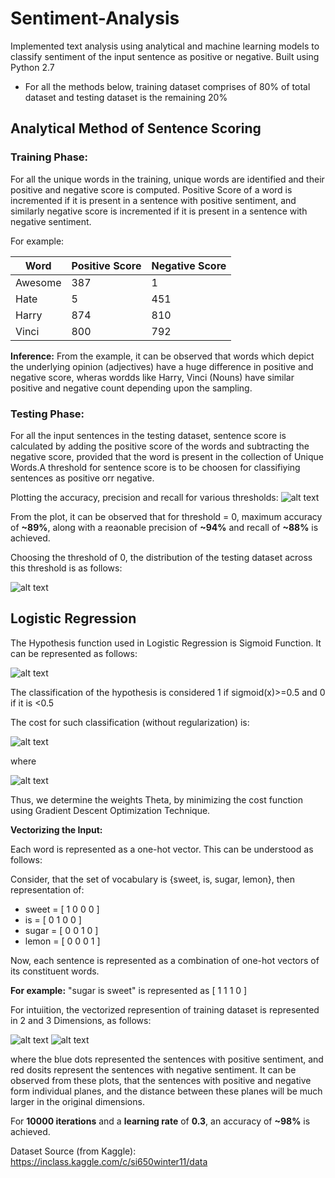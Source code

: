 # Sentiment-Analysis

Implemented text analysis using analytical and machine learning models to classify sentiment of the input sentence as positive or negative. Built using Python 2.7

* For all the methods below, training dataset comprises of 80% of total dataset and testing dataset is the remaining 20%

## Analytical Method of Sentence Scoring

### Training Phase:

For all the unique words in the training, unique words are identified and their positive and negative score is computed. Positive Score of a word is incremented if it is present in a sentence with positive sentiment, and similarly negative score is incremented if it is present in a sentence with negative sentiment.

For example:

| Word | Positive Score | Negative Score 
| --- | ---| --- |
| Awesome | 387 | 1 |
| Hate | 5 | 451 |
| Harry | 874 | 810 |
| Vinci | 800 | 792 |

**Inference:** From the example, it can be observed that words which depict the underlying opinion (adjectives) have a huge difference in positive and negative score, wheras wordds like Harry, Vinci (Nouns) have similar positive and negative count depending upon the sampling.

### Testing Phase:
For all the input sentences in the testing dataset, sentence score is calculated by adding the positive score of the words and subtracting the negative score, provided that the word is present in the collection of Unique Words.A threshold for sentence score is to be choosen for classifiying sentences as positive orr negative.

Plotting the accuracy, precision and recall for various thresholds:
![alt text](https://github.com/shubhi-sareen/Sentiment-Analysis/blob/master/plot_for_accuracy.png "Plot against various thresholds") 

From the plot, it can be observed that for threshold = 0, maximum accuracy of **~89%**, along with a reaonable precision of **~94%** and recall of **~88%** is achieved.

Choosing the threshold of 0, the distribution of the testing dataset across this threshold is as follows:

![alt text](https://github.com/shubhi-sareen/Sentiment-Analysis/blob/master/ss_projection.png "Plot of testing dataset across the threshold") 


## Logistic Regression

The Hypothesis function used in Logistic Regression is Sigmoid Function. It can be represented as follows:

![alt text](https://github.com/shubhi-sareen/Sentiment-Analysis/blob/master/sigmoid.png "Sigmoid") 

The classification of the hypothesis is considered 1 if sigmoid(x)>=0.5 and 0 if it is <0.5

The cost for such classification (without regularization) is:

![alt text](https://github.com/shubhi-sareen/Sentiment-Analysis/blob/master/cost.png "cost") 

where

![alt text](https://github.com/shubhi-sareen/Sentiment-Analysis/blob/master/function.png "hypothesis function") 

Thus, we determine the weights Theta, by minimizing the cost function using Gradient Descent Optimization Technique.

**Vectorizing the Input:**

Each word is represented as a one-hot vector. This can be understood as follows:

Consider, that the set of vocabulary is {sweet, is, sugar, lemon}, then representation of:

* sweet = [ 1 0 0 0 ]
* is = [ 0 1 0 0 ]
* sugar = [ 0 0 1 0 ]
* lemon = [ 0 0 0 1 ]

Now, each sentence is represented as a combination of one-hot vectors of its constituent words. 

**For example:** "sugar is sweet" is represented as [ 1 1 1 0 ] 

For intuiition, the vectorized represention of training dataset is represented in 2 and 3 Dimensions, as follows:

![alt text](https://github.com/shubhi-sareen/Sentiment-Analysis/blob/master/projection.png "2-D") 
![alt text](https://github.com/shubhi-sareen/Sentiment-Analysis/blob/master/3d.png "2-D") 

where the blue dots represented the sentences with positive sentiment, and red dosits represent the sentences with negative sentiment. It can be observed from these plots, that the sentences with positive and negative form individual planes, and the distance between these planes will be much larger in the original dimensions.

For **10000 iterations** and a **learning rate** of **0.3**, an accuracy of **~98%** is achieved.

Dataset Source (from Kaggle): https://inclass.kaggle.com/c/si650winter11/data
